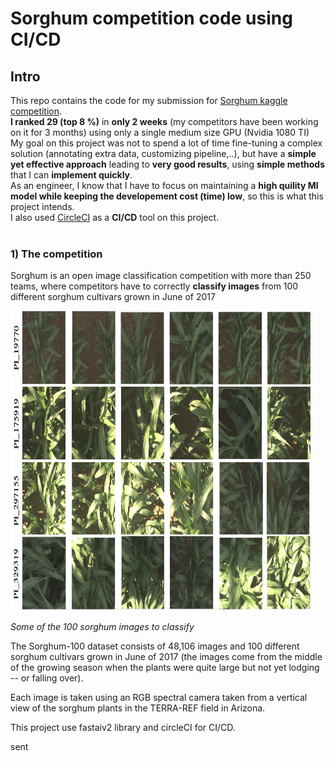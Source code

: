 # Sorghum competition code using CI/CD
## Intro


This repo contains the code for my submission for [Sorghum kaggle competition](https://www.kaggle.com/competitions/sorghum-id-fgvc-9 "Link to the sorghum image classification competition"). <br> 
**I ranked 29 (top 8 %)** in **only 2 weeks** (my competitors have been working on it for 3 months) using only a single medium size GPU (Nvidia 1080 TI) <br>
My goal on this project was not to spend a lot of time fine-tuning a complex solution (annotating extra data, customizing pipeline,..), but have a **simple yet effective approach** leading to **very good results**, using **simple methods** that I can **implement quickly**. <br>
As an engineer, I know that I have to focus on maintaining a **high quility Ml model while keeping the developement cost (time) low**, so this is what this project intends. <br>
I also used [CircleCI](https://circleci ) as a **CI/CD** tool on this project. <br><br>


### 1) The competition

Sorghum is an open image classification competition with more than 250 teams, where competitors have to correctly **classify images** from 100 different sorghum cultivars grown in June of 2017 

<a href="url"><img src="./markdown_images/kaggke_100.png" height="480" width="480"></a><br>

*Some of the 100 sorghum images to classify*

The Sorghum-100 dataset consists of 48,106 images and 100 different sorghum cultivars grown in June of 2017 (the images come from the middle of the growing season when the plants were quite large but not yet lodging -- or falling over).

Each image is taken using an RGB spectral camera taken from a vertical view of the sorghum plants in the TERRA-REF field in Arizona.



This project use fastaiv2 library and circleCI for CI/CD.

sent

